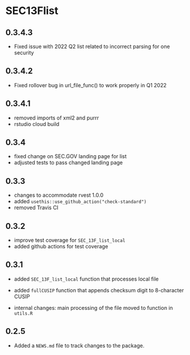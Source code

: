 # SEC13Flist 

## 0.3.4.3

* Fixed issue with 2022 Q2 list related to incorrect parsing for one security 

## 0.3.4.2

* Fixed rollover bug in url_file_func() to work properly in Q1 2022

## 0.3.4.1

* removed imports of xml2 and purrr
* rstudio cloud build

## 0.3.4

* fixed change on SEC.GOV landing page for list
* adjusted tests to pass changed landing page

## 0.3.3

* changes to accommodate rvest 1.0.0
* added `usethis::use_github_action("check-standard")`
* removed Travis CI

## 0.3.2

* improve test coverage for `SEC_13F_list_local`
* added github actions for test coverage

## 0.3.1

* added `SEC_13F_list_local` function that processes local file
* added `fullCUSIP` function that appends checksum digit to 8-character CUSIP

* internal changes: main processing of the file moved to function in `utils.R`

## 0.2.5

* Added a `NEWS.md` file to track changes to the package.
